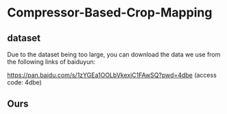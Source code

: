 # Compressor-Based-Crop-Mapping
## dataset
Due to the dataset being too large, you can download the data we use from the following links of baiduyun:

https://pan.baidu.com/s/1zYGEa1OOLbVkexjC1FAwSQ?pwd=4dbe (access code: 4dbe)

## Ours

